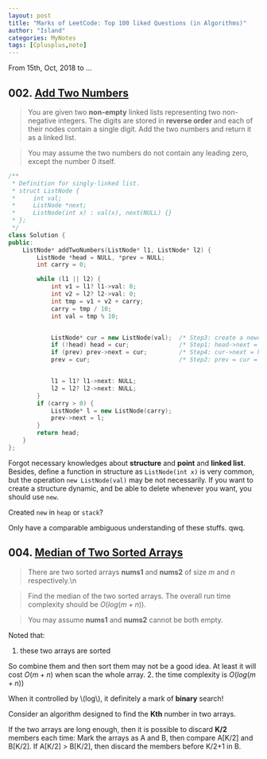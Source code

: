 ```yaml
---
layout: post
title: "Marks of LeetCode: Top 100 liked Questions (in Algorithms)"
author: "Island"
categories: MyNotes
tags: [Cplusplus,note]
---
```


From 15th, Oct, 2018 to ...


## 002. [Add Two Numbers](https://leetcode.com/problems/add-two-numbers/description/)

> You are given two **non-empty** linked lists representing two non-negative integers. The digits are stored in **reverse order** and each of their nodes contain a single digit. Add the two numbers and return it as a linked list.

>You may assume the two numbers do not contain any leading zero, except the number 0 itself.


```cpp
/**
 * Definition for singly-linked list.
 * struct ListNode {
 *     int val;
 *     ListNode *next;
 *     ListNode(int x) : val(x), next(NULL) {}
 * };
 */
class Solution {
public:
    ListNode* addTwoNumbers(ListNode* l1, ListNode* l2) {  
        ListNode *head = NULL, *prev = NULL;
        int carry = 0;

        while (l1 || l2) {
            int v1 = l1? l1->val: 0;
            int v2 = l2? l2->val: 0;
            int tmp = v1 + v2 + carry;
            carry = tmp / 10;
            int val = tmp % 10;


            ListNode* cur = new ListNode(val);  /* Step3: create a newcur */
            if (!head) head = cur;              /* Step1: head->next = NULL */
            if (prev) prev->next = cur;         /* Step4: cur->next = head->cur = newcur */
            prev = cur;                         /* Step2: prev = cur = head */


            l1 = l1? l1->next: NULL;
            l2 = l2? l2->next: NULL;
        }
        if (carry > 0) {
            ListNode* l = new ListNode(carry);
            prev->next = l;
        }
        return head;
    }
};
```
Forgot necessary knowledges about **structure** and **point** and **linked list**. Besides, define a function in structure as `ListNode(int x)` is very common, but the operation `new ListNode(val)` may be not necessarily. If you want to create a structure dynamic,  and be able to delete whenever you want, you should use `new`. 

Created `new` in `heap` or `stack`?  

Only have a comparable ambiguous understanding of these stuffs. qwq.


## 004. [Median of Two Sorted Arrays](https://leetcode.com/problems/median-of-two-sorted-arrays/description/)

>There are two sorted arrays **nums1** and **nums2** of size $m$ and $n$ respectively.\n

>Find the median of the two sorted arrays. The overall run time complexity should be $O(log (m+n))$.

>You may assume **nums1** and **nums2** cannot be both empty.

 Noted that: 
1. these two arrays are sorted

So combine them and then sort them may not be a good idea. At least it will cost $O(m+n)$ when scan the whole array.
2. the time complexity is $O(log(m+n))$

When it controlled by \\(log\\), it definitely a mark of **binary** search!

Consider an algorithm designed to find the **Kth** number in two arrays. 

If the two arrays are long enough, then it is possible to discard **K/2** members each time: 
Mark the arrays as A and B, then compare A[K/2] and B[K/2]. If A[K/2] > B[K/2], then discard the members before K/2+1 in B.


